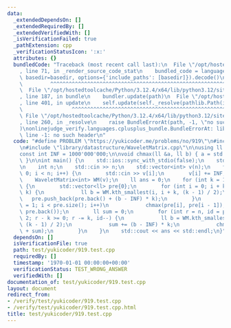 ```yaml
---
data:
  _extendedDependsOn: []
  _extendedRequiredBy: []
  _extendedVerifiedWith: []
  _isVerificationFailed: true
  _pathExtension: cpp
  _verificationStatusIcon: ':x:'
  attributes: {}
  bundledCode: "Traceback (most recent call last):\n  File \"/opt/hostedtoolcache/Python/3.12.4/x64/lib/python3.12/site-packages/onlinejudge_verify/documentation/build.py\"\
    , line 71, in _render_source_code_stat\n    bundled_code = language.bundle(stat.path,\
    \ basedir=basedir, options={'include_paths': [basedir]}).decode()\n          \
    \         ^^^^^^^^^^^^^^^^^^^^^^^^^^^^^^^^^^^^^^^^^^^^^^^^^^^^^^^^^^^^^^^^^^^^^^^^^^^^^^^^^\n\
    \  File \"/opt/hostedtoolcache/Python/3.12.4/x64/lib/python3.12/site-packages/onlinejudge_verify/languages/cplusplus.py\"\
    , line 187, in bundle\n    bundler.update(path)\n  File \"/opt/hostedtoolcache/Python/3.12.4/x64/lib/python3.12/site-packages/onlinejudge_verify/languages/cplusplus_bundle.py\"\
    , line 401, in update\n    self.update(self._resolve(pathlib.Path(included), included_from=path))\n\
    \                ^^^^^^^^^^^^^^^^^^^^^^^^^^^^^^^^^^^^^^^^^^^^^^^^^^^^^^^^^\n \
    \ File \"/opt/hostedtoolcache/Python/3.12.4/x64/lib/python3.12/site-packages/onlinejudge_verify/languages/cplusplus_bundle.py\"\
    , line 260, in _resolve\n    raise BundleErrorAt(path, -1, \"no such header\"\
    )\nonlinejudge_verify.languages.cplusplus_bundle.BundleErrorAt: library/datastructure/WaveletMatrix.cpp:\
    \ line -1: no such header\n"
  code: "#define PROBLEM \"https://yukicoder.me/problems/no/919\"\n#include <bits/stdc++.h>\n\
    \n#include \"library/datastructure/WaveletMatrix.cpp\"\n\nusing ll = long long;\n\
    const int INF = 1000'000'000;\n\nvoid chmax(ll &a, ll b) { a = std::max(a, b);\
    \ }\n\nint main() {\n    std::ios::sync_with_stdio(false);\n    std::cin.tie(nullptr);\n\
    \n    int n;\n    std::cin >> n;\n    std::vector<int> v(n);\n    for (int i =\
    \ 0; i < n; i++) {\n        std::cin >> v[i];\n        v[i] += INF;\n    }\n\n\
    \    WaveletMatrix<int> WM(v);\n    ll ans = 0;\n    for (int k = 1; k <= n; k++)\
    \ {\n        std::vector<ll> pre{0};\n        for (int i = 0; i + k <= n; i +=\
    \ k) {\n            ll b = WM.kth_smallest(i, i + k, (k - 1) / 2);\n         \
    \   pre.push_back(pre.back() + (b - INF) * k);\n        }\n        for (int i\
    \ = 1; i < pre.size(); i++)\n            chmax(pre[i], pre[i - 1]);\n        chmax(ans,\
    \ pre.back());\n        ll sum = 0;\n        for (int r = n, id = pre.size() -\
    \ 2; r - k >= 0; r -= k, id--) {\n            ll b = WM.kth_smallest(r - k, r,\
    \ (k - 1) / 2);\n            sum += (b - INF) * k;\n            chmax(ans, pre[id]\
    \ + sum);\n        }\n    }\n    std::cout << ans << std::endl;\n}"
  dependsOn: []
  isVerificationFile: true
  path: test/yukicoder/919.test.cpp
  requiredBy: []
  timestamp: '1970-01-01 00:00:00+00:00'
  verificationStatus: TEST_WRONG_ANSWER
  verifiedWith: []
documentation_of: test/yukicoder/919.test.cpp
layout: document
redirect_from:
- /verify/test/yukicoder/919.test.cpp
- /verify/test/yukicoder/919.test.cpp.html
title: test/yukicoder/919.test.cpp
---
```

